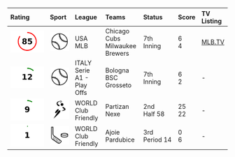 | Rating                                                                                                                                 | Sport                                                                                                            | League                        | Teams                             | Status        | Score    | TV Listing                                                 |
|:---------------------------------------------------------------------------------------------------------------------------------------|:-----------------------------------------------------------------------------------------------------------------|:------------------------------|:----------------------------------|:--------------|:---------|:-----------------------------------------------------------|
| <img src="https://raw.githubusercontent.com/BlakeDuncan25/Donut-SVG-Ratings/bac4e4a278175106499642192132b1786a9aec38/85.svg" alt="85"> | <img src="https://raw.githubusercontent.com/BlakeDuncan25/Donut-SVG-Ratings/master/baseball.png" alt="Baseball"> | USA<br>MLB                    | Chicago Cubs<br>Milwaukee Brewers | 7th Inning    | 6<br>4   | <a href="https://www.mlb.com/live-stream-games">MLB.TV</a> |
| <img src="https://raw.githubusercontent.com/BlakeDuncan25/Donut-SVG-Ratings/bac4e4a278175106499642192132b1786a9aec38/12.svg" alt="12"> | <img src="https://raw.githubusercontent.com/BlakeDuncan25/Donut-SVG-Ratings/master/baseball.png" alt="Baseball"> | ITALY<br>Serie A1 - Play Offs | Bologna<br>BSC Grosseto           | 7th Inning    | 6<br>2   | -                                                          |
| <img src="https://raw.githubusercontent.com/BlakeDuncan25/Donut-SVG-Ratings/bac4e4a278175106499642192132b1786a9aec38/9.svg" alt="9">   | <img src="https://raw.githubusercontent.com/BlakeDuncan25/Donut-SVG-Ratings/master/handball.png" alt="Handball"> | WORLD<br>Club Friendly        | Partizan<br>Nexe                  | 2nd Half 58   | 25<br>22 | -                                                          |
| <img src="https://raw.githubusercontent.com/BlakeDuncan25/Donut-SVG-Ratings/bac4e4a278175106499642192132b1786a9aec38/1.svg" alt="1">   | <img src="https://raw.githubusercontent.com/BlakeDuncan25/Donut-SVG-Ratings/master/hockey.png" alt="Ice Hockey"> | WORLD<br>Club Friendly        | Ajoie<br>Pardubice                | 3rd Period 14 | 0<br>6   | -                                                          |